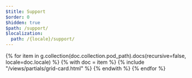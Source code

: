 ```yaml
---
$title: Support
$order: 0
$hidden: true
$path: /support/
$localization:
  path: /{locale}/support/
---
```


<div class="card-container grid">
  {% for item in g.collection(doc.collection.pod_path).docs(recursive=false, locale=doc.locale) %}
    {% with doc = item %}
      {% include "/views/partials/grid-card.html" %}
    {% endwith %}
  {% endfor %}
</div>

